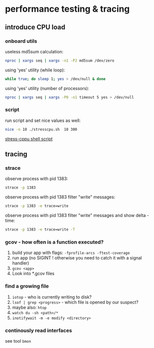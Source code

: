 # performance testing & tracing

## introduce CPU load

### onboard utils
useless md5sum calculation:
```sh
nproc | xargs seq | xargs -n1 -P2 md5sum /dev/zero
```

using 'yes' utility (while loop):
```sh
while true; do sleep 1; yes > /dev/null & done
```

using 'yes' utility (number of processors):
```sh
nproc | xargs seq | xargs -P0 -n1 timeout 5 yes > /dev/null
```


### script
run script and set nice values as well:
```sh
nice -n 10 ./stresscpu.sh  10 300
```

[stress-cppu shell script](https://github.com/elandsness/stresscpubash/blob/master/stresscpu.sh)


## tracing

### strace
observe process with pid 1383:
```sh
strace -p 1383
```

observe process with pid 1383 filter "write" messages:
```sh
strace -p 1383 -e trace=write
```

observe process with pid 1383 filter "write" messages and show delta -time:
```sh
strace -p 1383 -e trace=write -T
```

### gcov - how often is a function executed?
1. build your app with flags: `-fprofile-arcs -ftest-coverage`
2. run app (no SIGINT ! otherwise you need to catch it with a signal handler)
3. `gcov <app>`
4. Look into *.gcov files


### find a growing file
1. `iotop` - who is currently writing to disk?
2. `lsof | grep <progress>` - which file is opened by our suspect?
3. maybe also: `htop`
4. `watch du -sh <path>/*`
5. `inotifywait -m -e modify <directory>`


### continously read interfaces
see tool `bmon`